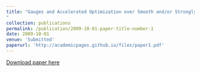 ```yaml
---
title: "Gauges and Accelerated Optimization over Smooth and/or Strongly Convex Sets
"
collection: publications
permalink: /publication/2009-10-01-paper-title-number-1
date: 2009-10-01
venue: 'Submitted'
paperurl: 'http://academicpages.github.io/files/paper1.pdf'
---
```


[Download paper here](http://academicpages.github.io/files/paper1.pdf)

